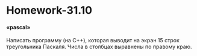 # Homework-31.10
<h4>«pascal»</h4>
Написать программу (на С++), которая выводит на экран 15 строк треугольника Паскаля. Числа в столбцах выравнены по правому краю.
